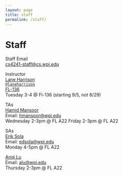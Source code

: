 ```yaml
---
layout: page
title: staff
permalink: /staff/
---
```


# Staff
Staff Email  
cs4241-staff@cs.wpi.edu

Instructor  
[Lane Harrison](http://web.cs.wpi.edu/~ltharrison/)  
[`@laneharrison`](http://twitter.com/laneharrison/)  
[FL-136](http://myatlascms.com/map/?id=609&mrkIid=105239)  
Tuesday 3-4 @ Fl-136 (starting 9/5, not 8/29)

TAs   
[Hamid Mansoor](hmansoor@wpi.edu)  
Email: hmansoor@wpi.edu   
Wednesday 2-3pm @ FL A22
Friday 2-3pm @ FL A22

SAs   
[Erik Sola](edsola@wpi.edu)  
Email: edsola@wpi.edu   
Monday 4-5pm @ FL A22

[Anqi Lu](alu@wpi.edu)  
Email: alu@wpi.edu  
Thursday 2-3pm @ FL A22


